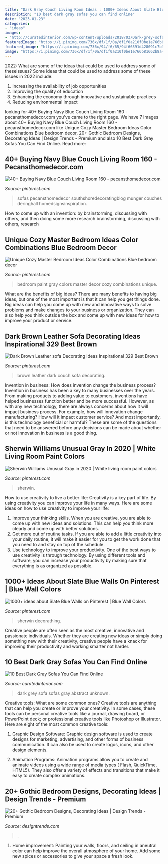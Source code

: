 ```yaml
---
title: "Dark Gray Couch Living Room Ideas : 1000+ Ideas About Slate Blue Walls On Pinterest"
description: "10 best dark gray sofas you can find online"
date: "2023-01-23"
categories:
- "ideas"
images:
- "http://curatedinterior.com/wp-content/uploads/2018/03/Dark-grey-sofa-with-abstract-art-and-round-white-coffee-table.jpg"
featuredImage: "https://i.pinimg.com/736x/df/1f/0a/df1f0a210f0be1e766b81662b8a46a0c.jpg"
featured_image: "https://i.pinimg.com/736x/94/f6/65/94f66591d428091c7b3eef4b48d6a1e2.jpg"
image: "https://i.pinimg.com/736x/df/1f/0a/df1f0a210f0be1e766b81662b8a46a0c.jpg"
---
```



2022: What are some of the ideas that could be used to address some of theseissues?
Some ideas that could be used to address some of these issues in 2022 include: 
1. Increasing the availability of job opportunities 
2. Improving the quality of education 
3. Enhancing the economy through innovative and sustainable practices 
4. Reducing environmental impact 

	

		
looking for 40+ Buying Navy Blue Couch Living Room 160 - pecansthomedecor.com you've came to the right page. We have 7 Images about 40+ Buying Navy Blue Couch Living Room 160 - pecansthomedecor.com like Unique Cozy Master Bedroom Ideas Color Combinations Blue bedroom decor, 20+ Gothic Bedroom Designs, Decorating Ideas | Design Trends - Premium and also 10 Best Dark Gray Sofas You Can Find Online. Read more:
		
    
## 40+ Buying Navy Blue Couch Living Room 160 - Pecansthomedecor.com

<img loading=lazy src="https://i.pinimg.com/736x/75/5c/8c/755c8cc8cc56c682ff19bf8a3df06050.jpg" onerror="this.onerror=null;this.src='https://tse4.mm.bing.net/th?id=OIP.67xxdv2nZBGKh0eILTpnwgHaK_&amp;pid=15.1';" alt="40+ Buying Navy Blue Couch Living Room 160 - pecansthomedecor.com">

_Source: pinterest.com_

>sofas pecansthomedecor southshoredecoratingblog munger couches deringhall homedsignsinspiration. 

	

How to come up with an invention: by brainstorming, discussing with others, and then doing some more research
brainstorming, discussing with others, research

    
## Unique Cozy Master Bedroom Ideas Color Combinations Blue Bedroom Decor

<img loading=lazy src="https://i.pinimg.com/736x/ae/40/df/ae40df75f928f87bd0929c551489172b.jpg" onerror="this.onerror=null;this.src='https://tse3.mm.bing.net/th?id=OIP.ihf85Hyyqa4u8Ggn0NDshwHaJ3&amp;pid=15.1';" alt="Unique Cozy Master Bedroom Ideas Color Combinations Blue bedroom decor">

_Source: pinterest.com_

>bedroom paint gray colors master decor cozy combinations unique. 

	

What are the benefits of big ideas?
There are many benefits to having big ideas, but one of the most important is that it can help you get things done. Big ideas can help you come up with new and innovative ways to solve problems and make changes to your business or organization. They can also help you think outside the box and come up with new ideas for how to improve your product or service.

    
## Dark Brown Leather Sofa Decorating Ideas Inspirational 329 Best Brown

<img loading=lazy src="https://i.pinimg.com/736x/ef/b4/8e/efb48e5c3c3830052974b032aadae422.jpg" onerror="this.onerror=null;this.src='https://tse2.mm.bing.net/th?id=OIP.U4GCR2AZDg4F6lKBNXG_KQHaLH&amp;pid=15.1';" alt="Dark Brown Leather sofa Decorating Ideas Inspirational 329 Best Brown">

_Source: pinterest.com_

>brown leather dark couch sofa decorating. 

	

Invention in business: How does invention change the business process?
Invention in business has been a key to many businesses over the years. From making products to adding value to customers, inventions have helped businesses function better and be more successful. However, as with any new technology, there are always concerns about how it will impact business process. For example, how will innovation change manufacturing? How will it impact customer service? And most importantly, is this technology beneficial or harmful? These are some of the questions that need to be answered before any decisions can be made about whether or not innovation in business is a good thing.

    
## Sherwin Williams Unusual Gray In 2020 | White Living Room Paint Colors

<img loading=lazy src="https://i.pinimg.com/736x/df/1f/0a/df1f0a210f0be1e766b81662b8a46a0c.jpg" onerror="this.onerror=null;this.src='https://tse1.mm.bing.net/th?id=OIP.Fl67DD1leMftl02u56-zBgHaLZ&amp;pid=15.1';" alt="Sherwin Williams Unusual Gray in 2020 | White living room paint colors">

_Source: pinterest.com_

>sherwin. 

	

How to use creativity to live a better life:
Creativity is a key part of life. By using creativity you can improve your life in many ways. Here are some ideas on how to use creativity to improve your life: 
1. Improve your thinking skills. When you are creative, you are able to come up with new ideas and solutions. This can help you think more clearly and come up with better solutions. 
2. Get more out of routine tasks. If you are able to add a little creativity into your daily routine, it will make it easier for you to get the work done that you need to and stay on top of the schedule. 
3. Use technology to improve your productivity. One of the best ways to use creativity is through technology. By using different tools and software, you can increase your productivity by making sure that everything is as organized as possible. 

    
## 1000+ Ideas About Slate Blue Walls On Pinterest | Blue Wall Colors

<img loading=lazy src="https://i.pinimg.com/736x/94/f6/65/94f66591d428091c7b3eef4b48d6a1e2.jpg" onerror="this.onerror=null;this.src='https://tse1.mm.bing.net/th?id=OIP.rRAIzVSPeFWPJZmVpPbGxwHaLI&amp;pid=15.1';" alt="1000+ ideas about Slate Blue Walls on Pinterest | Blue Wall Colors">

_Source: pinterest.com_

>sherwin decorathing. 

	

Creative people are often seen as the most creative, innovative and passionate individuals. Whether they are creating new ideas or simply doing something new with their creativity, creative people have a knack for improving their productivity and working smarter not harder.

    
## 10 Best Dark Gray Sofas You Can Find Online

<img loading=lazy src="http://curatedinterior.com/wp-content/uploads/2018/03/Dark-grey-sofa-with-abstract-art-and-round-white-coffee-table.jpg" onerror="this.onerror=null;this.src='https://tse2.mm.bing.net/th?id=OIP.5hQXXtwMS6iEp7RGUeSmVgHaJP&amp;pid=15.1';" alt="10 Best Dark Gray Sofas You Can Find Online">

_Source: curatedinterior.com_

>dark grey sofa sofas gray abstract unknown. 

	

Creative tools: What are some common ones?
Creative tools are anything that can help you create or improve your creativity. In some cases, these tools can be personal creative tools like a journal, drawing board, or PowerPoint deck; or professional creative tools like Photoshop or Illustrator. Here are eight of the most common creative tools:
1. Graphic Design Software: Graphic design software is used to create designs for marketing, advertising, and other forms of business communication. It can also be used to create logos, icons, and other design elements.

2. Animation Programs: Animation programs allow you to create and animate videos using a wide range of media types ( Flash, QuickTime, HTML5). They also offer a variety of effects and transitions that make it easy to create complex animations.


    
## 20+ Gothic Bedroom Designs, Decorating Ideas | Design Trends - Premium

<img loading=lazy src="https://images.designtrends.com/wp-content/uploads/2016/06/15043730/Contemporary-Gothic-Bedroom-Idea2.jpg" onerror="this.onerror=null;this.src='https://tse3.mm.bing.net/th?id=OIP.yMXPGSo8PubAdKfBcoNzhwHaE8&amp;pid=15.1';" alt="20+ Gothic Bedroom Designs, Decorating Ideas | Design Trends - Premium">

_Source: designtrends.com_

>. 

	

1. Home improvement: Painting your walls, floors, and ceiling in aneutral color can help improve the overall atmosphere of your home. Add some new spices or accessories to give your space a fresh look. 

